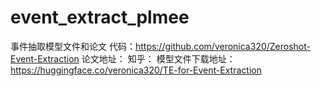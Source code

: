 # event_extract_plmee
事件抽取模型文件和论文
代码：https://github.com/veronica320/Zeroshot-Event-Extraction
论文地址：
知乎：
模型文件下载地址：https://huggingface.co/veronica320/TE-for-Event-Extraction
